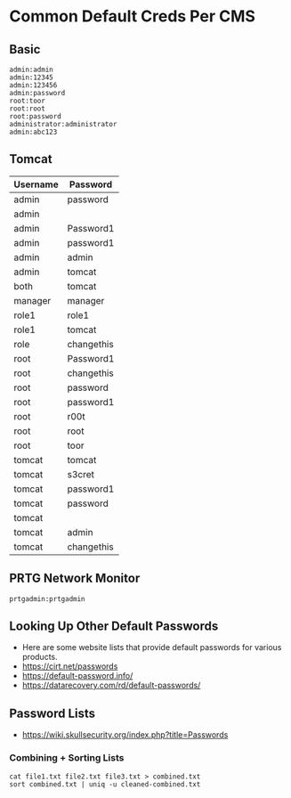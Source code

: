 # Common Default Creds Per CMS
## Basic 
````
admin:admin
admin:12345
admin:123456
admin:password
root:toor
root:root
root:password
administrator:administrator
admin:abc123
````
## Tomcat
|Username     |Password  |
|-------------|----------|
|admin        |password  |
|admin        |<blank>   |
|admin        |Password1 |
|admin        |password1 |
|admin        |admin     |
|admin        |tomcat    |
|both         |tomcat    |
|manager      |manager   |
|role1        |role1     |
|role1        |tomcat    |
|role         |changethis|
|root         |Password1 |
|root         |changethis|
|root         |password  |
|root         |password1 |
|root         |r00t      |
|root         |root      |
|root         |toor      |
|tomcat       |tomcat    |
|tomcat       |s3cret    |
|tomcat       |password1 |
|tomcat       |password  |
|tomcat       |<blank>   |
|tomcat       |admin     |
|tomcat       |changethis|

## PRTG Network Monitor
````
prtgadmin:prtgadmin
````
## Looking Up Other Default Passwords
- Here are some website lists that provide default passwords for various products.
- https://cirt.net/passwords
- https://default-password.info/
- https://datarecovery.com/rd/default-passwords/
## Password Lists
- https://wiki.skullsecurity.org/index.php?title=Passwords
### Combining + Sorting Lists
````
cat file1.txt file2.txt file3.txt > combined.txt
sort combined.txt | uniq -u cleaned-combined.txt
````
  
  
  
  
  
  
  
  
  
  
  
  
  
  
  
  
  
  
  
  
  
  
  
  
  
